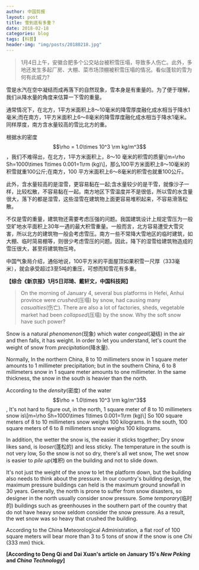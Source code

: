 ```yaml
---
author: 中国剪报
layout: post
title: 雪到底有多重？
date: 2018-02-18
categories: blog
tags: [科普]
header-img: "img/posts/20180218.jpg"
---
```

>1月4日上午，安徽合肥多个公交站台被积雪压塌，导致多人伤亡。此外，多地还发生多起厂房、大棚、菜市场顶棚被积雪压塌的情况。看似蓬软的雪为何有此威力?

雪是水汽在空中凝结而成再落下的自然现象，雪本身是有重量的。为了便于理解，我们从降水量的角度来估算一下雪的重量。

通常情况下，在北方，1平方米面积上8～10毫米的降雪厚度融化成水相当于降水1毫米;而在南方，1平方米面积上6～8毫米的降雪厚度融化成水相当于降水1毫米。同样厚度，南方含水量较高的雪比北方的重。

根据水的密度$$\rho = 1.0\times 10^3 \rm kg/m^3$$，我们不难得出，在北方，1平方米面积上，8～10
毫米的积雪的质量\\[m=\rho Sh=1000\times 1\times 0.001=1\rm (kg)\\]，那么100平方米面积上8～10毫米的积雪就重100公斤;在南方，100 平方米面积上6～8毫米的积雪也就重100公斤。

此外，含水量较高的是湿雪，更容易黏在一起;含水量较少的是干雪，就像沙子一样，比较松散，不容易黏在一起。南方地区下雪温度并不是很低，所以雪的水含量很大，落下的都是湿雪，这些湿雪在建筑物上面更容易堆积起来，不容易滑落松散。

不仅是雪的重量，建筑物还需要考虑压强的问题。我国建筑设计上规定雪压为一般空旷地水平面积上30年一遇的最大积雪重量。一般而言，北方容易遭受大雪灾害，所以北方的建筑物一般会考虑雪压。南方一些不常降大雪地区的临时建筑，如大棚、临时简易棚等，则很少考虑雪压的问题。因此，降下的湿雪给建筑物造成的雪压很大，甚至将建筑物压垮。

中国气象局介绍，通俗地说，100平方米的平面屋顶如果积雪一尺厚（333毫米），就会承受超过3至5吨的重压，可想而知雪花有多重。

**【综合《新京报》1月5日邓琦、戴轩文，中国科技网】**

>On the morning of January 4, several bus platforms in Hefei, Anhui province were _crushed_(压塌) by snow, had causing many _casualties_(伤亡). There are also a lot of factories, sheds, vegetable market had been _collapsed_(压塌) by the snow. Why the soft snow have such power?

Snow is a natural _phenomenon_(现象) which water _congeal_(凝结) in the air and then falls, it has weight. In order to let you understand, let's count the weight of snow from _precipitation_(降水量).

Normally, In the northern China, 8 to 10 millimeters snow in 1 square meter amounts to 1 millimeter precipitation; but in the southern China, 6 to 8 millimeters snow in 1 square meter amounts to one millimeter. In the same thickness, the snow in the south is heavier than the north.

According to the _density_(密度) of the water $$\rho = 1.0\times 10^3 \rm kg/m^3$$, It's not hard to figure out, in the north, 1 square meter of 8 to 10 millimeters snow is\\[m=\rho Sh=1000\times 1\times 0.001=1\rm (kg)\\] So 100 square meters of 8 to 10 millimeters snow weighs 100 kilograms. In the south, 100 square meters of 6 to 8 millimeters snow weighs 100 kilograms.

In addition, the wetter the snow is, the easier it sticks together; Dry snow likes sand, is _looser_(蓬松的) and less sticky. The temperature in the south is not very low, So the snow is not so dry, there's all wet snow, The wet snow is easier to _pile up_(堆积) on the building and not to slide down.

It's not just the weight of the snow to let the platform down, but the building also needs to think about the pressure. In our country's building design, the maximum pressure buildings can held is the maximum ground snowfall in 30 years. Generally, the north is prone to suffer from snow disasters, so designer in the north usually consider snow pressure. Some _temporary_(临时的) buildings such as greenhouses in the southern part of the country that do not have heavy snow seldom consider the snow pressure. As a result, the wet snow was so heavy that crushed the building.

According to the China Meteorological Administration, a flat roof of 100 square meters will bear more than 3 to 5 tons of snow if the snow is one _Chi_ (333 mm) thick.

**[According to Deng Qi and Dai Xuan's article on January 15's _New Peking_ and _China Technology_]**


